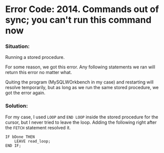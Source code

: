 # Error Code: 2014. Commands out of sync; you can't run this command now

### Situation: 

Running a stored procedure.

For some reason, we got this error. Any following statements we ran will return this error no matter what.

Quiting the program (MySQLWOrkbench in my case) and restarting will resolve temporarily, but as long as we run the same stored procedure, we got the error again.

### Solution:

For my case, I used `LOOP` and `END LOOP` inside the stored procedure for the cursor, but I never tried to leave the loop. Adding the following right after the `FETCH` statement resolved it.
```
IF bDone THEN
	LEAVE read_loop;
END IF;
```

